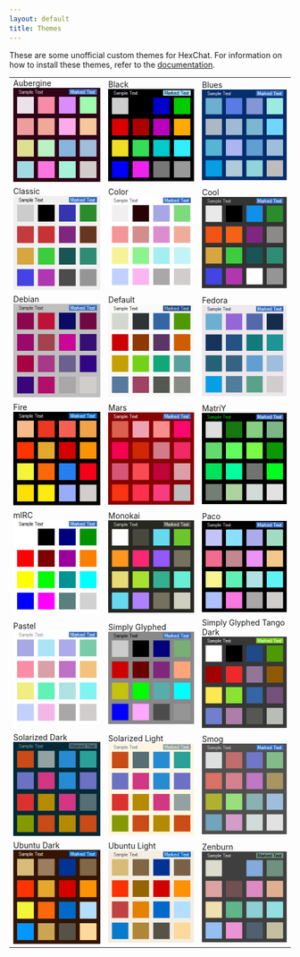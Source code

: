 ```yaml
---
layout: default
title: Themes
---
```


These are some unofficial custom themes for HexChat. For information on how to install these themes, refer to the [documentation](http://hexchat.readthedocs.org/en/latest/appearance.html#theme-manager).

<table class="theme-table">
  <tr>
    <td>
      <div class="center">Aubergine</div>
      <div><a href="http://dl.hexchat.net/themes/Aubergine.hct" rel="nofollow"><img src="/img/themes/Aubergine.png" alt="Aubergine"/></a></div>
    </td>
    <td>
      <div class="center">Black</div>
      <div><a href="http://dl.hexchat.net/themes/Black.hct" rel="nofollow"><img src="/img/themes/Black.png" alt="Black"/></a></div>
    </td>
    <td>
      <div class="center">Blues</div>
      <div><a href="http://dl.hexchat.net/themes/Blues.hct" rel="nofollow"><img src="/img/themes/Blues.png" alt="Blues"/></a></div>
    </td>
  </tr>
  <tr>
    <td>
      <div class="center">Classic</div>
      <div><a href="http://dl.hexchat.net/themes/Classic.hct" rel="nofollow"><img src="/img/themes/Classic.png" alt="Classic"/></a></div>
    </td>
    <td>
      <div class="center">Color</div>
      <div><a href="http://dl.hexchat.net/themes/Color.hct" rel="nofollow"><img src="/img/themes/Color.png" alt="Color"/></a></div>
    </td>
    <td>
      <div class="center">Cool</div>
      <div><a href="http://dl.hexchat.net/themes/Cool.hct" rel="nofollow"><img src="/img/themes/Cool.png" alt="Cool"/></a></div>
    </td>
  </tr>
  <tr>
    <td>
      <div class="center">Debian</div>
      <div><a href="http://dl.hexchat.net/themes/Debian.hct" rel="nofollow"><img src="/img/themes/Debian.png" alt="Debian"/></a></div>
    </td>
    <td>
      <div class="center">Default</div>
      <div><a href="http://dl.hexchat.net/themes/Default.hct" rel="nofollow"><img src="/img/themes/Default.png" alt="Default"/></a></div>
    </td>
    <td>
      <div class="center">Fedora</div>
      <div><a href="http://dl.hexchat.net/themes/Fedora.hct" rel="nofollow"><img src="/img/themes/Fedora.png" alt="Fedora"/></a></div>
    </td>
  </tr>
  <tr>
    <td>
      <div class="center">Fire</div>
      <div><a href="http://dl.hexchat.net/themes/Fire.hct" rel="nofollow"><img src="/img/themes/Fire.png" alt="Fire"/></a></div>
    </td>
    <td>
      <div class="center">Mars</div>
      <div><a href="http://dl.hexchat.net/themes/Mars.hct" rel="nofollow"><img src="/img/themes/Mars.png" alt="Mars"/></a></div>
    </td>
    <td>
      <div class="center">MatriY</div>
      <div><a href="http://dl.hexchat.net/themes/MatriY.hct" rel="nofollow"><img src="/img/themes/MatriY.png" alt="MatriY"/></a></div>
    </td>
  </tr>
  <tr>
    <td>
      <div class="center">mIRC</div>
      <div><a href="http://dl.hexchat.net/themes/mIRC.hct" rel="nofollow"><img src="/img/themes/mIRC.png" alt="mIRC"/></a></div>
    </td>
    <td>
      <div class="center">Monokai</div>
      <div><a href="http://dl.hexchat.net/themes/Monokai.hct" rel="nofollow"><img src="/img/themes/Monokai.png" alt="Monokai"/></a></div>
    </td>
    <td>
      <div class="center">Paco</div>
      <div><a href="http://dl.hexchat.net/themes/Paco.hct" rel="nofollow"><img src="/img/themes/Paco.png" alt="Paco"/></a></div>
    </td>
  </tr>
  <tr>
    <td>
      <div class="center">Pastel</div>
      <div><a href="http://dl.hexchat.net/themes/Pastel.hct" rel="nofollow"><img src="/img/themes/Pastel.png" alt="Pastel"/></a></div>
    </td>
    <td>
      <div class="center">Simply Glyphed</div>
      <div><a href="http://dl.hexchat.net/themes/Simply%20Glyphed.hct" rel="nofollow"><img src="/img/themes/Simply_Glyphed.png" alt="Simply Glyphed"/></a></div>
    </td>
    <td>
      <div class="center">Simply Glyphed Tango Dark</div>
      <div><a href="http://dl.hexchat.net/themes/Simply%20Glyphed%20Tango%20Dark.hct" rel="nofollow"><img src="/img/themes/Simply_Glyphed_Tango_Dark.png" alt="Simply Glyphed Tango Dark"/></a></div>
    </td>
  </tr>
  <tr>
 	<td>
      <div class="center">Solarized Dark</div>
      <div><a href="http://dl.hexchat.net/themes/Solarized%20Dark.hct" rel="nofollow"><img src="/img/themes/Solarized_Dark.png" alt="Solarized Dark"/></a></div>
    </td>
	<td>
      <div class="center">Solarized Light</div>
      <div><a href="http://dl.hexchat.net/themes/Solarized%20Light.hct" rel="nofollow"><img src="/img/themes/Solarized_Light.png" alt="Solarized Light"/></a></div>
    </td>
    <td>
      <div class="center">Smog</div>
      <div><a href="http://dl.hexchat.net/themes/Smog.hct" rel="nofollow"><img src="/img/themes/Smog.png" alt="Smog"/></a></div>
    </td>
  </tr>
  <tr>
    <td>
      <div class="center">Ubuntu Dark</div>
      <div><a href="http://dl.hexchat.net/themes/Ubuntu%20Dark.hct" rel="nofollow"><img src="/img/themes/Ubuntu_Dark.png" alt="Ubuntu Dark"/></a></div>
    </td>
    <td>
      <div class="center">Ubuntu Light</div>
      <div><a href="http://dl.hexchat.net/themes/Ubuntu%20Light.hct" rel="nofollow"><img src="/img/themes/Ubuntu_Light.png" alt="Ubuntu Light"/></a></div>
    </td>
    <td>
      <div class="center">Zenburn</div>
      <div><a href="http://dl.hexchat.net/themes/Zenburn.hct" rel="nofollow"><img src="/img/themes/Zenburn.png" alt="Zenburn"/></a></div>
    </td>
  </tr>
</table>
